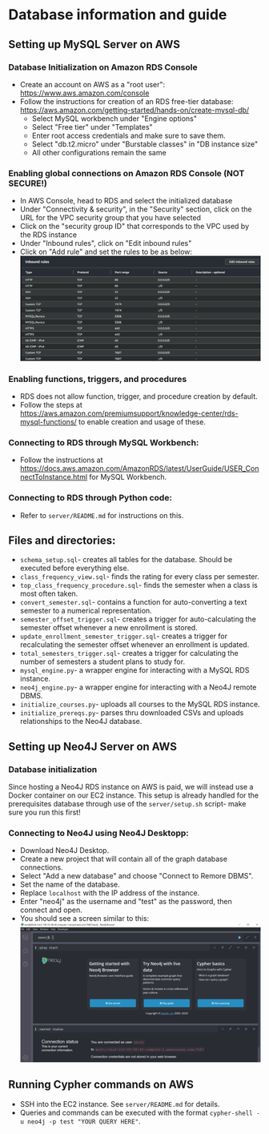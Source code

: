 # Database information and guide

## Setting up MySQL Server on AWS

### Database Initialization on Amazon RDS Console
- Create an account on AWS as a "root user": https://www.aws.amazon.com/console
- Follow the instructions for creation of an RDS free-tier database: https://aws.amazon.com/getting-started/hands-on/create-mysql-db/
    - Select MySQL workbench under "Engine options"
    - Select "Free tier" under "Templates"
    - Enter root access credentials and make sure to save them.
    - Select "db.t2.micro" under "Burstable classes" in "DB instance size"
    - All other configurations remain the same

### Enabling global connections on Amazon RDS Console (NOT SECURE!)
- In AWS Console, head to RDS and select the initialized database
- Under "Connectivity & security", in the "Security" section, click on the URL for the VPC security group that you have selected
- Click on the "security group ID" that corresponds to the VPC used by the RDS instance
- Under "Inbound rules", click on "Edit inbound rules"
- Click on "Add rule" and set the rules to be as below:
![Access setup](inbound-rule-setup.png)


### Enabling functions, triggers, and procedures
- RDS does not allow function, trigger, and procedure creation by default.
- Follow the steps at https://aws.amazon.com/premiumsupport/knowledge-center/rds-mysql-functions/ to enable creation and usage of these.

### Connecting to RDS through MySQL Workbench:
- Follow the instructions at https://docs.aws.amazon.com/AmazonRDS/latest/UserGuide/USER_ConnectToInstance.html for MySQL Workbench.

### Connecting to RDS through Python code:
- Refer to `server/README.md` for instructions on this.

## Files and directories:
- `schema_setup.sql`- creates all tables for the database. Should be executed before everything else.
- `class_frequency_view.sql`- finds the rating for every class per semester.
- `top_class_frequency_procedure.sql`- finds the semester when a class is most often taken.
- `convert_semester.sql`- contains a function for auto-converting a text semester to a numerical representation.
- `semester_offset_trigger.sql`- creates a trigger for auto-calculating the semester offset whenever a new enrollment is stored.
- `update_enrollment_semester_trigger.sql`- creates a trigger for recalculating the semester offset whenever an enrollment is updated.
- `total_semesters_trigger.sql`- creates a trigger for calculating the number of semesters a student plans to study for.
- `mysql_engine.py`- a wrapper engine for interacting with a MySQL RDS instance.
- `neo4j_engine.py`- a wrapper engine for interacting with a Neo4J remote DBMS.
- `initialize_courses.py`- uploads all courses to the MySQL RDS instance.
- `initialize_prereqs.py`- parses thru downloaded CSVs and uploads relationships to the Neo4J database.

## Setting up Neo4J Server on AWS

### Database initialization
Since hosting a Neo4J RDS instance on AWS is paid, we will instead use a Docker container on our EC2 instance. This setup is already handled
for the prerequisites database through use of the `server/setup.sh` script- make sure you run this first!

### Connecting to Neo4J using Neo4J Desktopp:
- Download Neo4J Desktop.
- Create a new project that will contain all of the graph database connections.
- Select "Add a new database" and choose "Connect to Remore DBMS".
- Set the name of the database.
- Replace `localhost` with the IP address of the instance.
- Enter "neo4j" as the username and "test" as the password, then connect and open.
- You should see a screen similar to this:
![Neo4j Setup](neo4j-connection.png)

## Running Cypher commands on AWS
- SSH into the EC2 instance. See `server/README.md` for details.
- Queries and commands can be executed with the format `cypher-shell -u neo4j -p test "YOUR QUERY HERE"`.
